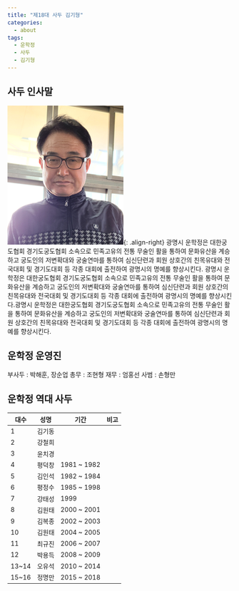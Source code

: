 ```yaml
---
title: "제18대 사두 김기형"
categories:
  - about
tags:
  - 운학정
  - 사두
  - 김기형
---
```


## 사두 인사말
![image-left](/assets/images/sadu2021.png){: .align-right}
광명시 운학정은 대한궁도협회 경기도궁도협회 소속으로 민족고유의 전통 무술인 활을 통하여 문화유산을 계승하고 궁도인의 저변확대와 궁술연마를 통하여 심신단련과 회원 상호간의 친목유대와 전국대회 및 경기도대회 등 각종 대회에 출전하여 광명시의 명예를 향상시킨다.
광명시 운학정은 대한궁도협회 경기도궁도협회 소속으로 민족고유의 전통 무술인 활을 통하여 문화유산을 계승하고 궁도인의 저변확대와 궁술연마를 통하여 심신단련과 회원 상호간의 친목유대와 전국대회 및 경기도대회 등 각종 대회에 출전하여 광명시의 명예를 향상시킨다.광명시 운학정은 대한궁도협회 경기도궁도협회 소속으로 민족고유의 전통 무술인 활을 통하여 문화유산을 계승하고 궁도인의 저변확대와 궁술연마를 통하여 심신단련과 회원 상호간의 친목유대와 전국대회 및 경기도대회 등 각종 대회에 출전하여 광명시의 명예를 향상시킨다.

## 운학정 운영진
부사두 : 박해훈, 장순업
총무 : 조현형
재무 : 엄홍선
사범 : 손형만

## 운학정 역대 사두
| 대수  | 성명   | 기간         | 비고  |
| ----- | ----- | -----        | ----- |
| 1     | 김기동 |             |   |
| 2     | 강철희 |             |   |
| 3     | 윤치경 |             |   |
| 4     | 평덕창 | 1981 ~ 1982 |   |
| 5     | 김인석 | 1982 ~ 1984 |   |
| 6     | 평정수 | 1985 ~ 1998 |   |
| 7     | 강태성 | 1999        |   |
| 8     | 김원태 | 2000 ~ 2001 |   |
| 9     | 김복종 | 2002 ~ 2003 |   |
| 10    | 김원태 | 2004 ~ 2005 |   |
| 11    | 최규진 | 2006 ~ 2007 |   |
| 12    | 박용득 | 2008 ~ 2009 |   |
| 13~14 | 오유석 | 2010 ~ 2014 |   |
| 15~16 | 정명만 | 2015 ~ 2018 |   |
